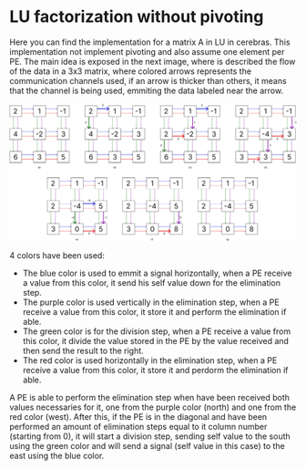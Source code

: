 # LU factorization without pivoting

Here you can find the implementation for a matrix A in LU in cerebras. This implementation not implement pivoting and also assume one element per PE.
The main idea is exposed in the next image, where is described the flow of the data in a 3x3 matrix, where colored arrows represents the communication channels used, if an arrow is thicker than others, it means that the channel is being used, emmiting the data labeled near the arrow.

![Alt text](./cerebras_lu.png "LU_cerebras")

4 colors have been used:
 - The blue color is used to emmit a signal horizontally, when a PE receive a value from this color, it send his self value down for the elimination step.
 - The purple color is used vertically in the elimination step, when a PE receive a value from this color, it store it and perform the elimination if able.
 - The green color is for the division step, when a PE receive a value from this color, it divide the value stored in the PE by the value received and then send the result to the right.
 - The red color is used horizontally in the elimination step, when a PE receive a value from this color, it store it and perdorm the elimination if able.

A PE is able to perform the elimination step when have been received both values necessaries for it, one from the purple color (north) and one from the red color (west). After this, if the PE is in the diagonal and have been performed an amount of elimination steps equal to it column number (starting from 0), it will start a division step, sending self value to the south using the green color and will send a signal (self value in this case) to the east using the blue color.